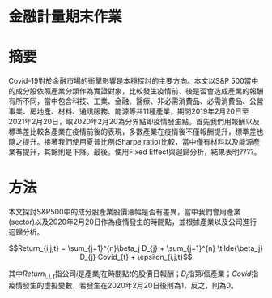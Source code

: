 # 金融計量期末作業

# 摘要
Covid-19對於金融市場的衝擊影響是本穩探討的主要方向。本文以S\&P 500當中的成分股依照產業分類作為實證對象，比較發生疫情前、後是否會造成產業的報酬有所不同，當中包含科技、工業、金融、醫療、非必需消費品、必需消費品、公營事業、房地產、材料、通訊服務、能源等共11種產業，期間2019年2月20日至2021年2月20日，取2020年2月20為分界點即疫情發生點。首先我們用報酬以及標準差比較各產業在疫情前後的表現，多數產業在疫情後不僅報酬提升，標準差也隨之提升。接著我們使用夏普比例(Sharpe ratio)比較，當中僅有材料以及能源產業有提升，其餘則是下降。最後。使用Fixed Effect與迴歸分析，結果表明????。

# 方法
本文探討S\&P500中的成分股產業股價漲幅是否有差異，當中我們會用產業(sector)以及2020年2月20日作為疫情發生的時間點，並根據產業以及公司進行迴歸分析。

$$Return_{i,j,t} = \sum_{j=1}^{n}\beta_j  D_{j} + \sum_{j=1}^{n} \tilde{\beta_j} D_{j} Covid_{t} + \epsilon_{i,j,t}$$

其中$Return_{i,j,t}$指公司$i$是產業$j$在時間點$t$的股價日報酬；$D_{j}$指第$i$個產業；$Covid$指疫情發生的虛擬變數，若發生在2020年2月20日後則為1，反之，則為0。
